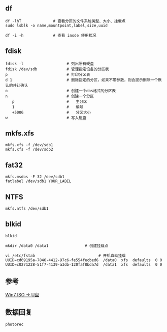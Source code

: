
## df


```
df -lhT              # 查看分区的文件系统类型、大小、挂载点
sudo lsblk -o name,mountpoint,label,size,uuid

df -i -h             # 查看 inode 使用状况
```



## fdisk

```
fdisk -l                   # 列出所有硬盘
fdisk /dev/sdb             # 管理指定设备的分区表
p                          # 打印分区表
d 1                        # 删除指定的分区，如果不带参数，则会提示删除一个默认的并让确认
o                          # 创建一个dos格式的分区表
n                          # 创建一个分区
   p                       #   主分区
   1                       #   编号
   +500G                   #   分区大小
w                          # 写入磁盘
```


## mkfs.xfs

```
mkfs.xfs -f /dev/sdb1
mkfs.xfs -f /dev/sdb2
```

## fat32

```
mkfs.msdos -F 32 /dev/sdb1
fatlabel /dev/sdb1 YOUR_LABEL
```

## NTFS

```
mkfs.ntfs /dev/sdb1
```




## blkid

```
blkid

mkdir /data0 /data1                # 创建挂载点

vi /etc/fstab                            # 开机自动挂载
UUID=cd69195a-7846-4412-97c6-fe554fecbed6  /data0  xfs  defaults  0 0
UUID=c0271228-51f7-4139-a3db-120faf8bda7d  /data1  xfs  defaults  0 0
```


## 参考
 [Win7 ISO -> U盘](http://serverfault.com/questions/6714/how-to-make-windows-7-usb-flash-install-media-from-linux)


## 数据回复

```
photorec
```